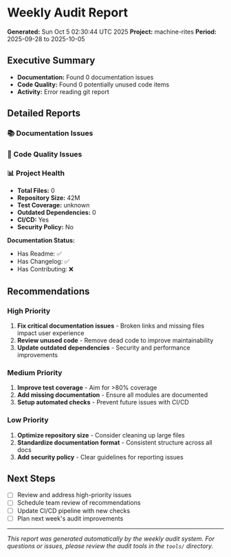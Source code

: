 # Weekly Audit Report

**Generated:** Sun Oct  5 02:30:44 UTC 2025
**Project:** machine-rites
**Period:** 2025-09-28 to 2025-10-05

## Executive Summary

- **Documentation:** Found 0 documentation issues
- **Code Quality:** Found 0 potentially unused code items
- **Activity:** Error reading git report

## Detailed Reports

### 📚 Documentation Issues


### 🧹 Code Quality Issues


### 📊 Project Health

- **Total Files:** 0
- **Repository Size:** 42M
- **Test Coverage:** unknown
- **Outdated Dependencies:** 0
- **CI/CD:** Yes
- **Security Policy:** No

**Documentation Status:**
- Has Readme: ✅
- Has Changelog: ✅
- Has Contributing: ❌

## Recommendations

### High Priority
1. **Fix critical documentation issues** - Broken links and missing files impact user experience
2. **Review unused code** - Remove dead code to improve maintainability
3. **Update outdated dependencies** - Security and performance improvements

### Medium Priority
1. **Improve test coverage** - Aim for >80% coverage
2. **Add missing documentation** - Ensure all modules are documented
3. **Setup automated checks** - Prevent future issues with CI/CD

### Low Priority
1. **Optimize repository size** - Consider cleaning up large files
2. **Standardize documentation format** - Consistent structure across all docs
3. **Add security policy** - Clear guidelines for reporting issues

## Next Steps

- [ ] Review and address high-priority issues
- [ ] Schedule team review of recommendations
- [ ] Update CI/CD pipeline with new checks
- [ ] Plan next week's audit improvements

---

*This report was generated automatically by the weekly audit system.*
*For questions or issues, please review the audit tools in the `tools/` directory.*
